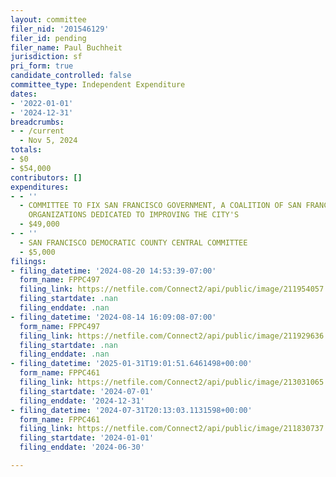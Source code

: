 ```yaml
---
layout: committee
filer_nid: '201546129'
filer_id: pending
filer_name: Paul Buchheit
jurisdiction: sf
pri_form: true
candidate_controlled: false
committee_type: Independent Expenditure
dates:
- '2022-01-01'
- '2024-12-31'
breadcrumbs:
- - /current
  - Nov 5, 2024
totals:
- $0
- $54,000
contributors: []
expenditures:
- - ''
  - COMMITTEE TO FIX SAN FRANCISCO GOVERNMENT, A COALITION OF SAN FRANCISCO CIVIC
    ORGANIZATIONS DEDICATED TO IMPROVING THE CITY'S
  - $49,000
- - ''
  - SAN FRANCISCO DEMOCRATIC COUNTY CENTRAL COMMITTEE
  - $5,000
filings:
- filing_datetime: '2024-08-20 14:53:39-07:00'
  form_name: FPPC497
  filing_link: https://netfile.com/Connect2/api/public/image/211954057
  filing_startdate: .nan
  filing_enddate: .nan
- filing_datetime: '2024-08-14 16:09:08-07:00'
  form_name: FPPC497
  filing_link: https://netfile.com/Connect2/api/public/image/211929636
  filing_startdate: .nan
  filing_enddate: .nan
- filing_datetime: '2025-01-31T19:01:51.6461498+00:00'
  form_name: FPPC461
  filing_link: https://netfile.com/Connect2/api/public/image/213031065
  filing_startdate: '2024-07-01'
  filing_enddate: '2024-12-31'
- filing_datetime: '2024-07-31T20:13:03.1131598+00:00'
  form_name: FPPC461
  filing_link: https://netfile.com/Connect2/api/public/image/211830737
  filing_startdate: '2024-01-01'
  filing_enddate: '2024-06-30'

---
```

